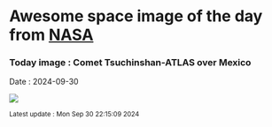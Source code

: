 
# Awesome space image of the day from [NASA](https://api.nasa.gov/)

### Today image : Comet Tsuchinshan-ATLAS over Mexico
Date : 2024-09-30

![](https://apod.nasa.gov/apod/image/2409/CometA3_Korona_1080.jpg)

<small>Latest update : Mon Sep 30 22:15:09 2024</small>
        